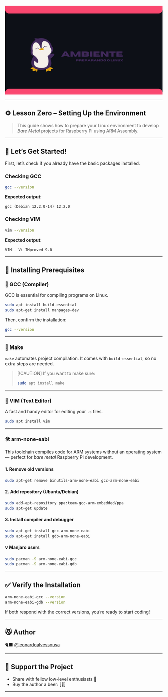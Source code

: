 ![RPIamb.jpg](https://raw.githubusercontent.com/leonardoalvessousa/RaspAsmBareMetal/refs/heads/main/Aula%20Zero/RPIamb.jpg)

---

## ⚙️ Lesson Zero – Setting Up the Environment

> This guide shows how to prepare your Linux environment to develop *Bare Metal* projects for Raspberry Pi using ARM Assembly.

---

## 🚀 Let’s Get Started!

First, let’s check if you already have the basic packages installed.

### Checking GCC

```bash
gcc --version
```

**Expected output:**

```
gcc (Debian 12.2.0-14) 12.2.0
```

### Checking VIM

```bash
vim --version
```

**Expected output:**

```
VIM - Vi IMproved 9.0
```

---

## 🔧 Installing Prerequisites

### 🧱 GCC (Compiler)

GCC is essential for compiling programs on Linux.

```bash
sudo apt install build-essential
sudo apt-get install manpages-dev
```

Then, confirm the installation:

```bash
gcc --version
```

---

### 🔄 Make

`make` automates project compilation. It comes with `build-essential`, so no extra steps are needed.

> \[!CAUTION]
> If you want to make sure:
>
> ```bash
> sudo apt install make
> ```

---

### 📝 VIM (Text Editor)

A fast and handy editor for editing your `.s` files.

```bash
sudo apt install vim
```

---

### 🛠️ arm-none-eabi

This toolchain compiles code for ARM systems without an operating system — perfect for *bare metal* Raspberry Pi development.

#### 1. Remove old versions

```bash
sudo apt-get remove binutils-arm-none-eabi gcc-arm-none-eabi
```

#### 2. Add repository (Ubuntu/Debian)

```bash
sudo add-apt-repository ppa:team-gcc-arm-embedded/ppa
sudo apt-get update
```

#### 3. Install compiler and debugger

```bash
sudo apt-get install gcc-arm-none-eabi
sudo apt-get install gdb-arm-none-eabi
```

#### 💡 Manjaro users

```bash
sudo pacman -S arm-none-eabi-gcc
sudo pacman -S arm-none-eabi-gdb
```

---

## ✅ Verify the Installation

```bash
arm-none-eabi-gcc --version
arm-none-eabi-gdb --version
```

If both respond with the correct versions, you’re ready to start coding!

---

## 😼 Author

🐈‍⬛ [@leonardoalvessousa](https://github.com/leonardoalvessousa)

---

## 🎁 Support the Project

* Share with fellow low-level enthusiasts 📢
* Buy the author a beer: \[🍺]

---
